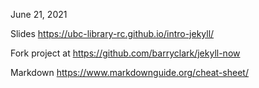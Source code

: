 June 21, 2021

Slides https://ubc-library-rc.github.io/intro-jekyll/

Fork project at https://github.com/barryclark/jekyll-now 

Markdown https://www.markdownguide.org/cheat-sheet/
